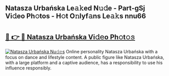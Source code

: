 ## Natasza Urbańska Le𝚊𝚔ed N𝚞𝚍e - Part-gSj Vi𝚍eo Ph𝚘tos - H𝚘t O𝚗lyf𝚊ns Le𝚊𝚔s nnu66

# <h2><a href="http://hf6jm0.feru.top/?c=Natasza+Urba%c5%84ska">🔗 👉 🔴 Natasza Urbańska Vi𝚍𝚎o Ph𝚘t𝚘𝚜</a></h2>

[![Natasza Urbańska Nu𝚍𝚎s](https://i.imgur.com/0TWrTi3.gif)](http://hf6jm0.feru.top/?c=Natasza+Urba%c5%84ska)
Online personality Natasza Urbańska with a focus on dance and lifestyle content. A public figure like Natasza Urbańska, with a large platform and a captive audience, has a responsibility to use his influence responsibly. 
